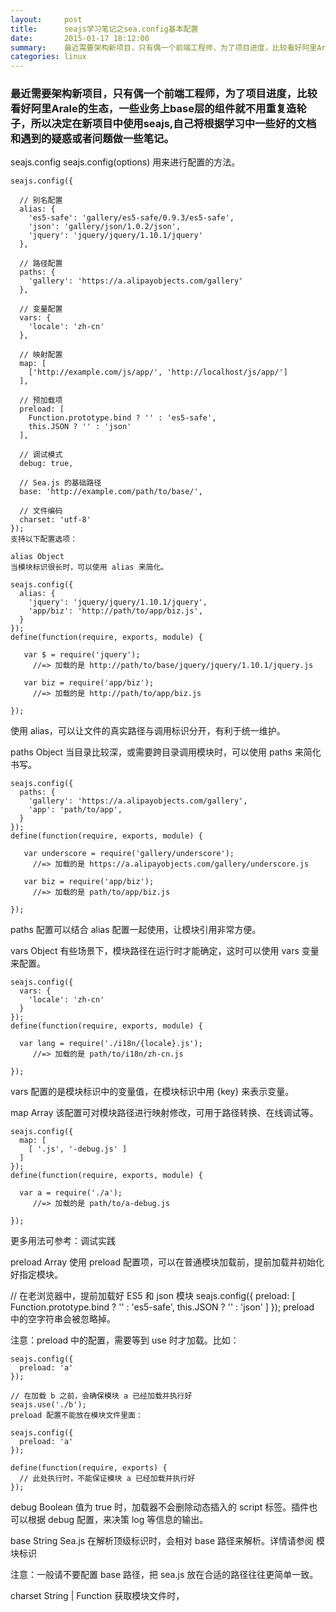 ```yaml
---
layout:     post
title:      seajs学习笔记之sea.config基本配置
date:       2015-01-17 18:12:00
summary:    最近需要架构新项目，只有偶一个前端工程师，为了项目进度，比较看好阿里Arale的生态，一些业务上base层的组件就不用重复造轮子，所以决定在新项目中使用seajs,自己将根据学习中一些好的文档和遇到的疑惑或者问题做一些笔记。
categories: linux
---
```



### 最近需要架构新项目，只有偶一个前端工程师，为了项目进度，比较看好阿里Arale的生态，一些业务上base层的组件就不用重复造轮子，所以决定在新项目中使用seajs,自己将根据学习中一些好的文档和遇到的疑惑或者问题做一些笔记。
seajs.config seajs.config(options)
用来进行配置的方法。

    seajs.config({
    
      // 别名配置
      alias: {
        'es5-safe': 'gallery/es5-safe/0.9.3/es5-safe',
        'json': 'gallery/json/1.0.2/json',
        'jquery': 'jquery/jquery/1.10.1/jquery'
      },
    
      // 路径配置
      paths: {
        'gallery': 'https://a.alipayobjects.com/gallery'
      },
    
      // 变量配置
      vars: {
        'locale': 'zh-cn'
      },
    
      // 映射配置
      map: [
        ['http://example.com/js/app/', 'http://localhost/js/app/']
      ],
    
      // 预加载项
      preload: [
        Function.prototype.bind ? '' : 'es5-safe',
        this.JSON ? '' : 'json'
      ],
    
      // 调试模式
      debug: true,
    
      // Sea.js 的基础路径
      base: 'http://example.com/path/to/base/',
    
      // 文件编码
      charset: 'utf-8'
    });
    支持以下配置选项：
    
    alias Object
    当模块标识很长时，可以使用 alias 来简化。
    
    seajs.config({
      alias: {
        'jquery': 'jquery/jquery/1.10.1/jquery',
        'app/biz': 'http://path/to/app/biz.js',
      }
    });
    define(function(require, exports, module) {
    
       var $ = require('jquery');
         //=> 加载的是 http://path/to/base/jquery/jquery/1.10.1/jquery.js
    
       var biz = require('app/biz');
         //=> 加载的是 http://path/to/app/biz.js
    
    });
使用 alias，可以让文件的真实路径与调用标识分开，有利于统一维护。

paths Object
当目录比较深，或需要跨目录调用模块时，可以使用 paths 来简化书写。

    seajs.config({
      paths: {
        'gallery': 'https://a.alipayobjects.com/gallery',
        'app': 'path/to/app',
      }
    });
    define(function(require, exports, module) {
    
       var underscore = require('gallery/underscore');
         //=> 加载的是 https://a.alipayobjects.com/gallery/underscore.js
    
       var biz = require('app/biz');
         //=> 加载的是 path/to/app/biz.js
    
    });
paths 配置可以结合 alias 配置一起使用，让模块引用非常方便。

vars Object
有些场景下，模块路径在运行时才能确定，这时可以使用 vars 变量来配置。

    seajs.config({
      vars: {
        'locale': 'zh-cn'
      }
    });
    define(function(require, exports, module) {
    
      var lang = require('./i18n/{locale}.js');
         //=> 加载的是 path/to/i18n/zh-cn.js
    
    });
vars 配置的是模块标识中的变量值，在模块标识中用 {key} 来表示变量。

map Array
该配置可对模块路径进行映射修改，可用于路径转换、在线调试等。

    seajs.config({
      map: [
        [ '.js', '-debug.js' ]
      ]
    });
    define(function(require, exports, module) {
    
      var a = require('./a');
         //=> 加载的是 path/to/a-debug.js
    
    });
更多用法可参考：调试实践

preload Array
使用 preload 配置项，可以在普通模块加载前，提前加载并初始化好指定模块。

// 在老浏览器中，提前加载好 ES5 和 json 模块
    seajs.config({
      preload: [
        Function.prototype.bind ? '' : 'es5-safe',
        this.JSON ? '' : 'json'
      ]
    });
preload 中的空字符串会被忽略掉。

注意：preload 中的配置，需要等到 use 时才加载。比如：

    seajs.config({
      preload: 'a'
    });
    
    // 在加载 b 之前，会确保模块 a 已经加载并执行好
    seajs.use('./b');
    preload 配置不能放在模块文件里面：
    
    seajs.config({
      preload: 'a'
    });
    
    define(function(require, exports) {
      // 此处执行时，不能保证模块 a 已经加载并执行好
    });
debug Boolean
值为 true 时，加载器不会删除动态插入的 script 标签。插件也可以根据 debug 配置，来决策 log 等信息的输出。

base String
Sea.js 在解析顶级标识时，会相对 base 路径来解析。详情请参阅 模块标识

注意：一般请不要配置 base 路径，把 sea.js 放在合适的路径往往更简单一致。

charset String | Function
获取模块文件时，<script> 或 <link> 标签的 charset 属性。 默认是 utf-8

charset 还可以是一个函数：

    seajs.config({
      charset: function(url) {
    
        // xxx 目录下的文件用 gbk 编码加载
        if (url.indexOf('http://example.com/js/xxx') === 0) {
          return 'gbk';
        }
    
        // 其他文件用 utf-8 编码
        return 'utf-8';
    
      }
    });
提示
多次配置自动合并
seajs.config 可以多次运行，每次运行时，会对配置项进行合并操作：

    seajs.config({
      alias: {
        'jquery': 'path/to/jquery.js',
        'a': 'path/to/a.js'
      },
      preload: ['seajs-text']
    });
    seajs.config({
      alias: {
        'underscore': 'path/to/underscore.js',
        'a': 'path/to/biz/a.js'
      },
      preload: ['seajs-combo']
    });
    上面两处 config 运行的结果是：
    
     alias = {
       'jquery': 'path/to/jquery.js',
       'underscore': 'path/to/underscore.js',
       'a': 'path/to/biz/a.js'
     };
    
     preload = ['seajs-text', 'seajs-combo'];
即：config 会自动合并不存在的项，对存在的项则进行覆盖。

插件的配置
插件可以给 Sea.js 添加配置项，请查看具体插件了解相关配置。

配置文件
配置可以直接写在 html 页面上，也可以独立出来成为一个文件。

    config.js
    
    seajs.config({
      ...
    });
独立成一个文件时，一般通过 script 标签在页面中同步引入。

常用的配置项是 alias、paths、base，其他配置项有需要时，来查查文档就会用了。

